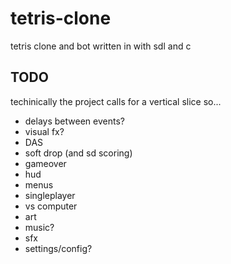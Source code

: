 # tetris-clone

tetris clone and bot written in with sdl and c 

## TODO

techinically the project calls for a vertical slice so...

- delays between events?
- visual fx?
- DAS
- soft drop (and sd scoring)
- gameover
- hud
- menus
- singleplayer
- vs computer
- art
- music?
- sfx
- settings/config?
